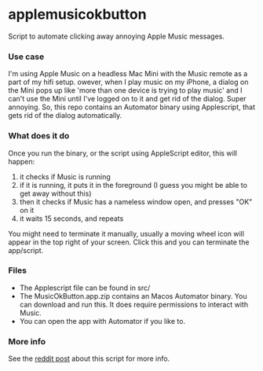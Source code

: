 # applemusicokbutton
Script to automate clicking away annoying Apple Music messages.

### Use case
I'm using Apple Music on a headless Mac Mini with the Music remote as a part of my hifi setup. 
owever, when I play music on my iPhone, a dialog on the Mini pops up like 'more than one device is trying to play music' and I can't use the Mini until I've logged on to it and get rid of the dialog. Super annoying. 
So, this repo contains an Automator binary using Applescript, that gets rid of the dialog automatically.

### What does it do


Once you run the binary, or the script using AppleScript editor, this will happen: 
1. it checks if Music is running
2. if it is running, it puts it in the foreground (I guess you might be able to get away without this)
3. then it checks if Music has a nameless window open, and presses "OK" on it
4. it waits 15 seconds, and repeats

You might need to terminate it manually, usually a moving wheel icon will appear in the top right of your screen. Click this and you can terminate the app/script.

### Files
- The Applescript file can be found in src/
- The MusicOkButton.app.zip contains an Macos Automator binary. You can download and run this. It does require permissions to interact with Music.
- You can open the app with Automator if you like to.

### More info
See the [reddit post](https://www.reddit.com/r/AppleMusic/comments/1jajbj3/workaround_for_more_than_one_device_is_trying_to/) about this script for more info.


